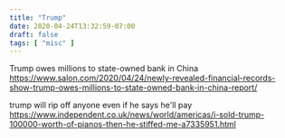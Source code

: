 ```yaml
---
title: "Trump"
date: 2020-04-24T13:32:59-07:00
draft: false
tags: [ "misc" ]
---
```


Trump owes millions to state-owned bank in China
https://www.salon.com/2020/04/24/newly-revealed-financial-records-show-trump-owes-millions-to-state-owned-bank-in-china-report/

trump will rip off anyone even if he says he'll pay
https://www.independent.co.uk/news/world/americas/i-sold-trump-100000-worth-of-pianos-then-he-stiffed-me-a7335951.html


